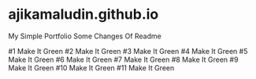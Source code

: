 # ajikamaludin.github.io

My Simple Portfolio
Some Changes Of Readme

#1 Make It Green
#2 Make It Green
#3 Make It Green
#4 Make It Green
#5 Make It Green
#6 Make It Green
#7 Make It Green
#8 Make It Green
#9 Make It Green
#10 Make It Green
#11 Make It Green
